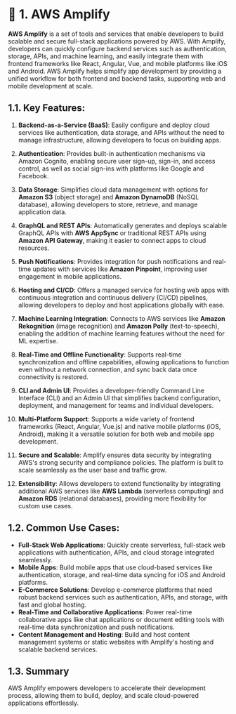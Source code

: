 # 🚀 1. AWS Amplify

**AWS Amplify** is a set of tools and services that enable developers to build scalable and secure full-stack applications powered by AWS. With Amplify, developers can quickly configure backend services such as authentication, storage, APIs, and machine learning, and easily integrate them with frontend frameworks like React, Angular, Vue, and mobile platforms like iOS and Android. AWS Amplify helps simplify app development by providing a unified workflow for both frontend and backend tasks, supporting web and mobile development at scale.

## 1.1. Key Features:

1. **Backend-as-a-Service (BaaS)**: Easily configure and deploy cloud services like authentication, data storage, and APIs without the need to manage infrastructure, allowing developers to focus on building apps.
2. **Authentication**: Provides built-in authentication mechanisms via Amazon Cognito, enabling secure user sign-up, sign-in, and access control, as well as social sign-ins with platforms like Google and Facebook.

3. **Data Storage**: Simplifies cloud data management with options for **Amazon S3** (object storage) and **Amazon DynamoDB** (NoSQL database), allowing developers to store, retrieve, and manage application data.

4. **GraphQL and REST APIs**: Automatically generates and deploys scalable GraphQL APIs with **AWS AppSync** or traditional REST APIs using **Amazon API Gateway**, making it easier to connect apps to cloud resources.

5. **Push Notifications**: Provides integration for push notifications and real-time updates with services like **Amazon Pinpoint**, improving user engagement in mobile applications.

6. **Hosting and CI/CD**: Offers a managed service for hosting web apps with continuous integration and continuous delivery (CI/CD) pipelines, allowing developers to deploy and host applications globally with ease.

7. **Machine Learning Integration**: Connects to AWS services like **Amazon Rekognition** (image recognition) and **Amazon Polly** (text-to-speech), enabling the addition of machine learning features without the need for ML expertise.

8. **Real-Time and Offline Functionality**: Supports real-time synchronization and offline capabilities, allowing applications to function even without a network connection, and sync back data once connectivity is restored.

9. **CLI and Admin UI**: Provides a developer-friendly Command Line Interface (CLI) and an Admin UI that simplifies backend configuration, deployment, and management for teams and individual developers.

10. **Multi-Platform Support**: Supports a wide variety of frontend frameworks (React, Angular, Vue.js) and native mobile platforms (iOS, Android), making it a versatile solution for both web and mobile app development.

11. **Secure and Scalable**: Amplify ensures data security by integrating AWS's strong security and compliance policies. The platform is built to scale seamlessly as the user base and traffic grow.

12. **Extensibility**: Allows developers to extend functionality by integrating additional AWS services like **AWS Lambda** (serverless computing) and **Amazon RDS** (relational databases), providing more flexibility for custom use cases.

## 1.2. Common Use Cases:

- **Full-Stack Web Applications**: Quickly create serverless, full-stack web applications with authentication, APIs, and cloud storage integrated seamlessly.
- **Mobile Apps**: Build mobile apps that use cloud-based services like authentication, storage, and real-time data syncing for iOS and Android platforms.
- **E-Commerce Solutions**: Develop e-commerce platforms that need robust backend services such as authentication, APIs, and storage, with fast and global hosting.
- **Real-Time and Collaborative Applications**: Power real-time collaborative apps like chat applications or document editing tools with real-time data synchronization and push notifications.
- **Content Management and Hosting**: Build and host content management systems or static websites with Amplify's hosting and scalable backend services.

## 1.3. Summary

AWS Amplify empowers developers to accelerate their development process, allowing them to build, deploy, and scale cloud-powered applications effortlessly.
